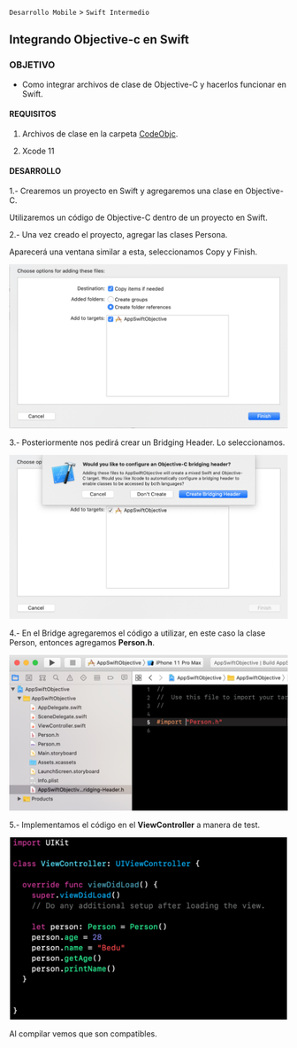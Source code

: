 
`Desarrollo Mobile` > `Swift Intermedio` 


## Integrando Objective-c en Swift

### OBJETIVO

- Como integrar archivos de clase de Objective-C y hacerlos funcionar en Swift.

#### REQUISITOS

1. Archivos de clase en la carpeta [CodeObjc](CodeObjc).

2. Xcode 11

#### DESARROLLO

1.- Crearemos un proyecto en Swift y agregaremos una clase en Objective-C.

Utilizaremos un código de Objective-C dentro de un proyecto en Swift.

2.- Una vez creado el proyecto, agregar las clases Persona.

Aparecerá una ventana similar a esta, seleccionamos Copy y Finish.

![](0.png)

3.- Posteriormente nos pedirá crear un Bridging Header.
Lo seleccionamos.

![](1.png)

4.- En el Bridge agregaremos el código a utilizar, en este caso la clase Person, entonces agregamos **Person.h**.

![](2.png)

5.- Implementamos el código en el **ViewController** a manera de test.

![](3.png)

Al compilar vemos que son compatibles.



